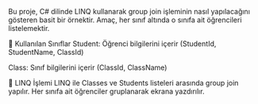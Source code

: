 Bu proje, C# dilinde LINQ kullanarak group join işleminin nasıl yapılacağını gösteren basit bir örnektir.
Amaç, her sınıf altında o sınıfa ait öğrencileri listelemektir.

🧱 Kullanılan Sınıflar
Student: Öğrenci bilgilerini içerir (StudentId, StudentName, ClassId)

Class: Sınıf bilgilerini içerir (ClassId, ClassName)

🔗 LINQ İşlemi
LINQ ile Classes ve Students listeleri arasında group join yapılır.
Her sınıfa ait öğrenciler gruplanarak ekrana yazdırılır.
